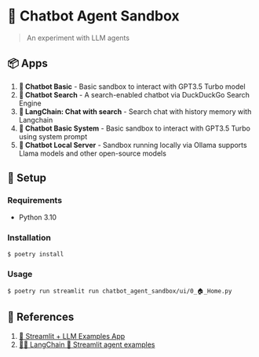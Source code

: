 # 🤖 Chatbot Agent Sandbox
> An experiment with LLM agents

## 📦 Apps

1. **💬 Chatbot Basic** - Basic sandbox to interact with GPT3.5 Turbo model
2. **🔎 Chatbot Search** - A search-enabled chatbot via DuckDuckGo Search Engine
3. **🦜 LangChain: Chat with search** - Search chat with history memory with Langchain
4. **🤖 Chatbot Basic System** - Basic sandbox to interact with GPT3.5 Turbo using system prompt
5. **🏺 Chatbot Local Server** - Sandbox running locally via Ollama supports Llama models and other open-source models

## 🧰 Setup

### Requirements
- Python 3.10

### Installation
```shell
$ poetry install
```

### Usage
```shell
$ poetry run streamlit run chatbot_agent_sandbox/ui/0_🏠_Home.py
```

## 🔗 References

1. [🎈 Streamlit + LLM Examples App](https://github.com/streamlit/llm-examples)
2. [🦜️🔗 LangChain 🤝 Streamlit agent examples](https://github.com/langchain-ai/streamlit-agent)